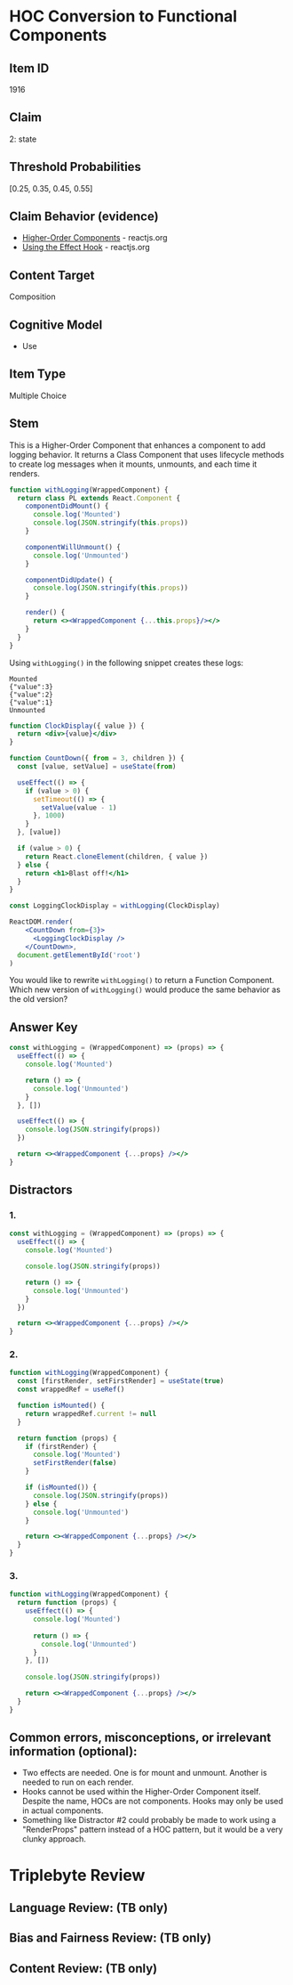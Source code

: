 # HOC Conversion to Functional Components

## Item ID
1916

## Claim
2: state

## Threshold Probabilities
[0.25, 0.35, 0.45, 0.55]

## Claim Behavior (evidence)
- [Higher-Order Components](https://reactjs.org/docs/higher-order-components.html) - reactjs.org
- [Using the Effect Hook](https://reactjs.org/docs/hooks-effect.html) - reactjs.org

## Content Target
Composition

## Cognitive Model
* Use

## Item Type
Multiple Choice

## Stem
This is a Higher-Order Component that enhances a component to add logging behavior.  It returns a Class Component that uses lifecycle methods to create log messages when it mounts, unmounts, and each time it renders.

```jsx
function withLogging(WrappedComponent) {
  return class PL extends React.Component {
    componentDidMount() {
      console.log('Mounted')
      console.log(JSON.stringify(this.props))
    }

    componentWillUnmount() {
      console.log('Unmounted')
    }

    componentDidUpdate() {
      console.log(JSON.stringify(this.props))
    }

    render() {
      return <><WrappedComponent {...this.props}/></>
    }
  }
}
```

Using `withLogging()` in the following snippet creates these logs:
```
Mounted
{"value":3}
{"value":2}
{"value":1}
Unmounted
```

```jsx
function ClockDisplay({ value }) {
  return <div>{value}</div>
}

function CountDown({ from = 3, children }) {
  const [value, setValue] = useState(from)

  useEffect(() => {
    if (value > 0) {
      setTimeout(() => {
        setValue(value - 1)
      }, 1000)
    }
  }, [value])

  if (value > 0) {
    return React.cloneElement(children, { value })
  } else {
    return <h1>Blast off!</h1>
  }
}

const LoggingClockDisplay = withLogging(ClockDisplay)

ReactDOM.render(
    <CountDown from={3}>
      <LoggingClockDisplay />
    </CountDown>,
  document.getElementById('root')
)
```

You would like to rewrite `withLogging()` to return a Function Component.  Which new version of `withLogging()` would produce the same behavior as the old version?

## Answer Key
```jsx
const withLogging = (WrappedComponent) => (props) => {
  useEffect(() => {
    console.log('Mounted')

    return () => {
      console.log('Unmounted')
    }
  }, [])

  useEffect(() => {
    console.log(JSON.stringify(props))
  })

  return <><WrappedComponent {...props} /></>
}
```

## Distractors
### 1.
```jsx
const withLogging = (WrappedComponent) => (props) => {
  useEffect(() => {
    console.log('Mounted')

    console.log(JSON.stringify(props))

    return () => {
      console.log('Unmounted')
    }
  })

  return <><WrappedComponent {...props} /></>
}
```

### 2.
```jsx
function withLogging(WrappedComponent) {
  const [firstRender, setFirstRender] = useState(true)
  const wrappedRef = useRef()

  function isMounted() {
    return wrappedRef.current != null
  }

  return function (props) {
    if (firstRender) {
      console.log('Mounted')
      setFirstRender(false)
    }

    if (isMounted()) {
      console.log(JSON.stringify(props))
    } else {
      console.log('Unmounted')
    }

    return <><WrappedComponent {...props} /></>
  }
}
```

### 3.
```jsx
function withLogging(WrappedComponent) {
  return function (props) {
    useEffect(() => {
      console.log('Mounted')
      
      return () => {
        console.log('Unmounted')
      }
    }, [])
    
    console.log(JSON.stringify(props))

    return <><WrappedComponent {...props} /></>
  }
}
```

## Common errors, misconceptions, or irrelevant information (optional):

* Two effects are needed.  One is for mount and unmount.  Another is needed to run on each render.
* Hooks cannot be used within the Higher-Order Component itself.  Despite the name, HOCs are not components.  Hooks may only be used in actual components.
* Something like Distractor #2 could probably be made to work using a "RenderProps" pattern instead of a HOC pattern, but it would be a very clunky approach.

# Triplebyte Review


## Language Review: (TB only)


## Bias and Fairness Review: (TB only)


## Content Review: (TB only)
